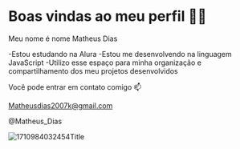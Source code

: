 # Boas vindas ao meu perfil 💙💙

Meu nome é nome Matheus Dias 

-Estou estudando na Alura
-Estou me desenvolvendo na linguagem JavaScript
-Utilizo esse espaço para minha organização e compartilhamento dos meu projetos desenvolvidos

Você pode entrar em contato comigo 📫

Matheusdias2007k@gmail.com

@Matheus_Dias 

![1710984032454Title](https://github.com/Matheusdias00/matheusdias/assets/171153306/8d4bf853-8f67-4718-a61d-75203875758f)
